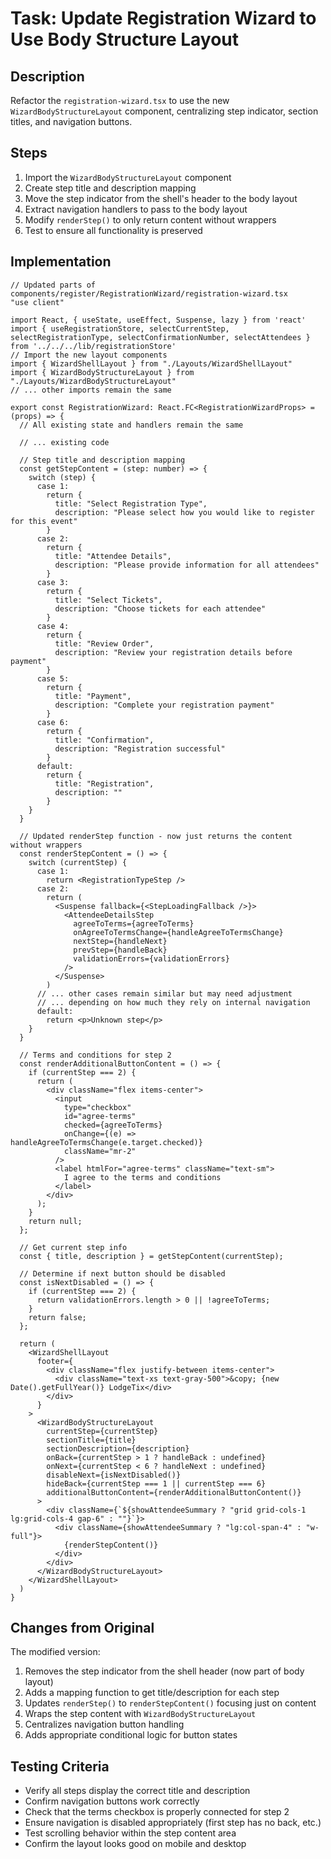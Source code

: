 # Task: Update Registration Wizard to Use Body Structure Layout

## Description
Refactor the `registration-wizard.tsx` to use the new `WizardBodyStructureLayout` component, centralizing step indicator, section titles, and navigation buttons.

## Steps
1. Import the `WizardBodyStructureLayout` component
2. Create step title and description mapping
3. Move the step indicator from the shell's header to the body layout
4. Extract navigation handlers to pass to the body layout
5. Modify `renderStep()` to only return content without wrappers
6. Test to ensure all functionality is preserved

## Implementation

```tsx
// Updated parts of components/register/RegistrationWizard/registration-wizard.tsx
"use client"

import React, { useState, useEffect, Suspense, lazy } from 'react'
import { useRegistrationStore, selectCurrentStep, selectRegistrationType, selectConfirmationNumber, selectAttendees } from '../../../lib/registrationStore'
// Import the new layout components
import { WizardShellLayout } from "./Layouts/WizardShellLayout"
import { WizardBodyStructureLayout } from "./Layouts/WizardBodyStructureLayout"
// ... other imports remain the same

export const RegistrationWizard: React.FC<RegistrationWizardProps> = (props) => {
  // All existing state and handlers remain the same
  
  // ... existing code

  // Step title and description mapping
  const getStepContent = (step: number) => {
    switch (step) {
      case 1:
        return {
          title: "Select Registration Type",
          description: "Please select how you would like to register for this event"
        }
      case 2:
        return {
          title: "Attendee Details",
          description: "Please provide information for all attendees"
        }
      case 3:
        return {
          title: "Select Tickets",
          description: "Choose tickets for each attendee"
        }
      case 4:
        return {
          title: "Review Order",
          description: "Review your registration details before payment"
        }
      case 5:
        return {
          title: "Payment",
          description: "Complete your registration payment"
        }
      case 6:
        return {
          title: "Confirmation",
          description: "Registration successful"
        }
      default:
        return {
          title: "Registration",
          description: ""
        }
    }
  }

  // Updated renderStep function - now just returns the content without wrappers
  const renderStepContent = () => {
    switch (currentStep) {
      case 1:
        return <RegistrationTypeStep />
      case 2:
        return (
          <Suspense fallback={<StepLoadingFallback />}>
            <AttendeeDetailsStep
              agreeToTerms={agreeToTerms}
              onAgreeToTermsChange={handleAgreeToTermsChange}
              nextStep={handleNext}
              prevStep={handleBack}
              validationErrors={validationErrors}
            />
          </Suspense>
        )
      // ... other cases remain similar but may need adjustment
      // ... depending on how much they rely on internal navigation
      default:
        return <p>Unknown step</p>
    }
  }

  // Terms and conditions for step 2
  const renderAdditionalButtonContent = () => {
    if (currentStep === 2) {
      return (
        <div className="flex items-center">
          <input
            type="checkbox"
            id="agree-terms"
            checked={agreeToTerms}
            onChange={(e) => handleAgreeToTermsChange(e.target.checked)}
            className="mr-2"
          />
          <label htmlFor="agree-terms" className="text-sm">
            I agree to the terms and conditions
          </label>
        </div>
      );
    }
    return null;
  };

  // Get current step info
  const { title, description } = getStepContent(currentStep);
  
  // Determine if next button should be disabled
  const isNextDisabled = () => {
    if (currentStep === 2) {
      return validationErrors.length > 0 || !agreeToTerms;
    }
    return false;
  };

  return (
    <WizardShellLayout
      footer={
        <div className="flex justify-between items-center">
          <div className="text-xs text-gray-500">&copy; {new Date().getFullYear()} LodgeTix</div>
        </div>
      }
    >
      <WizardBodyStructureLayout
        currentStep={currentStep}
        sectionTitle={title}
        sectionDescription={description}
        onBack={currentStep > 1 ? handleBack : undefined}
        onNext={currentStep < 6 ? handleNext : undefined}
        disableNext={isNextDisabled()}
        hideBack={currentStep === 1 || currentStep === 6}
        additionalButtonContent={renderAdditionalButtonContent()}
      >
        <div className={`${showAttendeeSummary ? "grid grid-cols-1 lg:grid-cols-4 gap-6" : ""}`}>
          <div className={showAttendeeSummary ? "lg:col-span-4" : "w-full"}>
            {renderStepContent()}
          </div>
        </div>
      </WizardBodyStructureLayout>
    </WizardShellLayout>
  )
}
```

## Changes from Original
The modified version:
1. Removes the step indicator from the shell header (now part of body layout)
2. Adds a mapping function to get title/description for each step
3. Updates `renderStep()` to `renderStepContent()` focusing just on content
4. Wraps the step content with `WizardBodyStructureLayout`
5. Centralizes navigation button handling
6. Adds appropriate conditional logic for button states

## Testing Criteria
- Verify all steps display the correct title and description
- Confirm navigation buttons work correctly
- Check that the terms checkbox is properly connected for step 2
- Ensure navigation is disabled appropriately (first step has no back, etc.)
- Test scrolling behavior within the step content area
- Confirm the layout looks good on mobile and desktop 